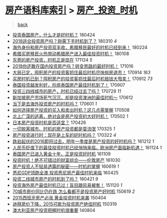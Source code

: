 [房产语料库索引](../../README.md)  > [房产_投资_时机](房产_投资_时机.md)
====
> [back](../README.md)

- [投资泰国房产，什么才是好时机？](http://jkwz.applinzi.com/ittc/7095534925346505745.html#%E6%8A%95%E8%B5%84%E6%B3%B0%E5%9B%BD%E6%88%BF%E4%BA%A7%EF%BC%8C%E4%BB%80%E4%B9%88%E6%89%8D%E6%98%AF%E5%A5%BD%E6%97%B6%E6%9C%BA%EF%BC%9F) 180424  
- [2018适合投资房产吗？刚需下手时机到了？](http://jkwz.applinzi.com/ittc/7078841932396889098.html#2018%E9%80%82%E5%90%88%E6%8A%95%E8%B5%84%E6%88%BF%E4%BA%A7%E5%90%97%EF%BC%9F%E5%88%9A%E9%9C%80%E4%B8%8B%E6%89%8B%E6%97%B6%E6%9C%BA%E5%88%B0%E4%BA%86%EF%BC%9F) 180310 *4* 
- [海外身份和房产投资双丰收，希腊移民最好的时机已经到来！](http://jkwz.applinzi.com/ittc/7073711417851380753.html#%E6%B5%B7%E5%A4%96%E8%BA%AB%E4%BB%BD%E5%92%8C%E6%88%BF%E4%BA%A7%E6%8A%95%E8%B5%84%E5%8F%8C%E4%B8%B0%E6%94%B6%EF%BC%8C%E5%B8%8C%E8%85%8A%E7%A7%BB%E6%B0%91%E6%9C%80%E5%A5%BD%E7%9A%84%E6%97%B6%E6%9C%BA%E5%B7%B2%E7%BB%8F%E5%88%B0%E6%9D%A5%EF%BC%81) 180224  
- [希腊买房移民火热带动希腊房产进入最佳投资时机！](http://jkwz.applinzi.com/ittc/7056294018646803463.html#%E5%B8%8C%E8%85%8A%E4%B9%B0%E6%88%BF%E7%A7%BB%E6%B0%91%E7%81%AB%E7%83%AD%E5%B8%A6%E5%8A%A8%E5%B8%8C%E8%85%8A%E6%88%BF%E4%BA%A7%E8%BF%9B%E5%85%A5%E6%9C%80%E4%BD%B3%E6%8A%95%E8%B5%84%E6%97%B6%E6%9C%BA%EF%BC%81) 180108  
- [东莞的房产投资，时机正是现在](http://jkwz.applinzi.com/ittc/7039520982144910353.html#%E4%B8%9C%E8%8E%9E%E7%9A%84%E6%88%BF%E4%BA%A7%E6%8A%95%E8%B5%84%EF%BC%8C%E6%97%B6%E6%9C%BA%E6%AD%A3%E6%98%AF%E7%8E%B0%E5%9C%A8) 171124 *5* 
- [2018你还敢在国内投资房产吗？转变思路的最好时机！](http://jkwz.applinzi.com/ittc/7025076256461292561.html#2018%E4%BD%A0%E8%BF%98%E6%95%A2%E5%9C%A8%E5%9B%BD%E5%86%85%E6%8A%95%E8%B5%84%E6%88%BF%E4%BA%A7%E5%90%97%EF%BC%9F%E8%BD%AC%E5%8F%98%E6%80%9D%E8%B7%AF%E7%9A%84%E6%9C%80%E5%A5%BD%E6%97%B6%E6%9C%BA%EF%BC%81) 171016  
- [大局已定，囤积房产的投资客抓住最后时机尽快抛房退市！](http://jkwz.applinzi.com/ittc/7013139917398606864.html#%E5%A4%A7%E5%B1%80%E5%B7%B2%E5%AE%9A%EF%BC%8C%E5%9B%A4%E7%A7%AF%E6%88%BF%E4%BA%A7%E7%9A%84%E6%8A%95%E8%B5%84%E5%AE%A2%E6%8A%93%E4%BD%8F%E6%9C%80%E5%90%8E%E6%97%B6%E6%9C%BA%E5%B0%BD%E5%BF%AB%E6%8A%9B%E6%88%BF%E9%80%80%E5%B8%82%EF%BC%81) 170914 *163* 
- [买房时机已到？囤积房产的投资客抓住最后时机赔钱大甩卖！](http://jkwz.applinzi.com/ittc/7012388963162260497.html#%E4%B9%B0%E6%88%BF%E6%97%B6%E6%9C%BA%E5%B7%B2%E5%88%B0%EF%BC%9F%E5%9B%A4%E7%A7%AF%E6%88%BF%E4%BA%A7%E7%9A%84%E6%8A%95%E8%B5%84%E5%AE%A2%E6%8A%93%E4%BD%8F%E6%9C%80%E5%90%8E%E6%97%B6%E6%9C%BA%E8%B5%94%E9%92%B1%E5%A4%A7%E7%94%A9%E5%8D%96%EF%BC%81) 170912 *73* 
- [泰国投资越发利好，抄底泰国房产最佳时机到了！](http://jkwz.applinzi.com/ittc/7010519896163877905.html#%E6%B3%B0%E5%9B%BD%E6%8A%95%E8%B5%84%E8%B6%8A%E5%8F%91%E5%88%A9%E5%A5%BD%EF%BC%8C%E6%8A%84%E5%BA%95%E6%B3%B0%E5%9B%BD%E6%88%BF%E4%BA%A7%E6%9C%80%E4%BD%B3%E6%97%B6%E6%9C%BA%E5%88%B0%E4%BA%86%EF%BC%81) 170907  
- [投资三四线城市的房产，时机已经过去了吗？](http://jkwz.applinzi.com/ittc/6995659405012763664.html#%E6%8A%95%E8%B5%84%E4%B8%89%E5%9B%9B%E7%BA%BF%E5%9F%8E%E5%B8%82%E7%9A%84%E6%88%BF%E4%BA%A7%EF%BC%8C%E6%97%B6%E6%9C%BA%E5%B7%B2%E7%BB%8F%E8%BF%87%E5%8E%BB%E4%BA%86%E5%90%97%EF%BC%9F) 170729 *11* 
- [新加坡房产市场死气沉沉，却是投资澳洲的最佳时机～](http://jkwz.applinzi.com/ittc/6978137185835287556.html#%E6%96%B0%E5%8A%A0%E5%9D%A1%E6%88%BF%E4%BA%A7%E5%B8%82%E5%9C%BA%E6%AD%BB%E6%B0%94%E6%B2%89%E6%B2%89%EF%BC%8C%E5%8D%B4%E6%98%AF%E6%8A%95%E8%B5%84%E6%BE%B3%E6%B4%B2%E7%9A%84%E6%9C%80%E4%BD%B3%E6%97%B6%E6%9C%BA%EF%BD%9E) 170612  
- [当下是去海外投资房产的时机吗？](http://jkwz.applinzi.com/ittc/6974148097335624709.html#%E5%BD%93%E4%B8%8B%E6%98%AF%E5%8E%BB%E6%B5%B7%E5%A4%96%E6%8A%95%E8%B5%84%E6%88%BF%E4%BA%A7%E7%9A%84%E6%97%B6%E6%9C%BA%E5%90%97%EF%BC%9F) 170601 *1* 
- [如何选择房产投资的买入和卖出时机？这几点需掌握](http://jkwz.applinzi.com/ittc/6965373906142626820.html#%E5%A6%82%E4%BD%95%E9%80%89%E6%8B%A9%E6%88%BF%E4%BA%A7%E6%8A%95%E8%B5%84%E7%9A%84%E4%B9%B0%E5%85%A5%E5%92%8C%E5%8D%96%E5%87%BA%E6%97%B6%E6%9C%BA%EF%BC%9F%E8%BF%99%E5%87%A0%E7%82%B9%E9%9C%80%E6%8E%8C%E6%8F%A1) 170508  
- [北上广深的逃离，绝对会是房产投资的大好时机！](http://jkwz.applinzi.com/ittc/6963122041581470725.html#%E5%8C%97%E4%B8%8A%E5%B9%BF%E6%B7%B1%E7%9A%84%E9%80%83%E7%A6%BB%EF%BC%8C%E7%BB%9D%E5%AF%B9%E4%BC%9A%E6%98%AF%E6%88%BF%E4%BA%A7%E6%8A%95%E8%B5%84%E7%9A%84%E5%A4%A7%E5%A5%BD%E6%97%B6%E6%9C%BA%EF%BC%81) 170502 *1* 
- [日本房产投资时机是否适宜？](http://jkwz.applinzi.com/ittc/6960842315546493956.html#%E6%97%A5%E6%9C%AC%E6%88%BF%E4%BA%A7%E6%8A%95%E8%B5%84%E6%97%B6%E6%9C%BA%E6%98%AF%E5%90%A6%E9%80%82%E5%AE%9C%EF%BC%9F) 170426  
- [一切脱离城市、时机的房产投资都是耍流氓](http://jkwz.applinzi.com/ittc/6948899911939654661.html#%E4%B8%80%E5%88%87%E8%84%B1%E7%A6%BB%E5%9F%8E%E5%B8%82%E3%80%81%E6%97%B6%E6%9C%BA%E7%9A%84%E6%88%BF%E4%BA%A7%E6%8A%95%E8%B5%84%E9%83%BD%E6%98%AF%E8%80%8D%E6%B5%81%E6%B0%93) 170325 *1* 
- [房产投资进行时：现在是上车的好时机吗？](http://jkwz.applinzi.com/ittc/6947975544120542213.html#%E6%88%BF%E4%BA%A7%E6%8A%95%E8%B5%84%E8%BF%9B%E8%A1%8C%E6%97%B6%EF%BC%9A%E7%8E%B0%E5%9C%A8%E6%98%AF%E4%B8%8A%E8%BD%A6%E7%9A%84%E5%A5%BD%E6%97%B6%E6%9C%BA%E5%90%97%EF%BC%9F) 170322 *4* 
- [跌宕起伏的2016即将过去，明年一季度是房产投资的好时机吗？](http://jkwz.applinzi.com/ittc/6910672289124582404.html#%E8%B7%8C%E5%AE%95%E8%B5%B7%E4%BC%8F%E7%9A%842016%E5%8D%B3%E5%B0%86%E8%BF%87%E5%8E%BB%EF%BC%8C%E6%98%8E%E5%B9%B4%E4%B8%80%E5%AD%A3%E5%BA%A6%E6%98%AF%E6%88%BF%E4%BA%A7%E6%8A%95%E8%B5%84%E7%9A%84%E5%A5%BD%E6%97%B6%E6%9C%BA%E5%90%97%EF%BC%9F) 161212 *1* 
- [人民币贬值下的最佳投资时机已经悄悄来临，欧洲房产面临新机遇！](http://jkwz.applinzi.com/ittc/6904007181631751173.html#%E4%BA%BA%E6%B0%91%E5%B8%81%E8%B4%AC%E5%80%BC%E4%B8%8B%E7%9A%84%E6%9C%80%E4%BD%B3%E6%8A%95%E8%B5%84%E6%97%B6%E6%9C%BA%E5%B7%B2%E7%BB%8F%E6%82%84%E6%82%84%E6%9D%A5%E4%B8%B4%EF%BC%8C%E6%AC%A7%E6%B4%B2%E6%88%BF%E4%BA%A7%E9%9D%A2%E4%B8%B4%E6%96%B0%E6%9C%BA%E9%81%87%EF%BC%81) 161124 *1* 
- [泰国房产已进入黄金十年，正是投资好时机](http://jkwz.applinzi.com/ittc/6898508497288692741.html#%E6%B3%B0%E5%9B%BD%E6%88%BF%E4%BA%A7%E5%B7%B2%E8%BF%9B%E5%85%A5%E9%BB%84%E9%87%91%E5%8D%81%E5%B9%B4%EF%BC%8C%E6%AD%A3%E6%98%AF%E6%8A%95%E8%B5%84%E5%A5%BD%E6%97%B6%E6%9C%BA) 161109  
- [投资时机！绝不可错过的财富组合——伦敦房产](http://jkwz.applinzi.com/ittc/6894769088080905221.html#%E6%8A%95%E8%B5%84%E6%97%B6%E6%9C%BA%EF%BC%81%E7%BB%9D%E4%B8%8D%E5%8F%AF%E9%94%99%E8%BF%87%E7%9A%84%E8%B4%A2%E5%AF%8C%E7%BB%84%E5%90%88%E2%80%94%E2%80%94%E4%BC%A6%E6%95%A6%E6%88%BF%E4%BA%A7) 161030  
- [房产投资人不轻易透露的秘密——时机的掌握](http://jkwz.applinzi.com/ittc/6845566024883373060.html#%E6%88%BF%E4%BA%A7%E6%8A%95%E8%B5%84%E4%BA%BA%E4%B8%8D%E8%BD%BB%E6%98%93%E9%80%8F%E9%9C%B2%E7%9A%84%E7%A7%98%E5%AF%86%E2%80%94%E2%80%94%E6%97%B6%E6%9C%BA%E7%9A%84%E6%8E%8C%E6%8F%A1) 160619 *1* 
- [悉尼GDP领跑全澳 投资悉尼房产最佳时机来临](http://jkwz.applinzi.com/ittc/6824960721737483268.html#%E6%82%89%E5%B0%BCGDP%E9%A2%86%E8%B7%91%E5%85%A8%E6%BE%B3+%E6%8A%95%E8%B5%84%E6%82%89%E5%B0%BC%E6%88%BF%E4%BA%A7%E6%9C%80%E4%BD%B3%E6%97%B6%E6%9C%BA%E6%9D%A5%E4%B8%B4) 160425  
- [投资二线城市房产的时机到了吗？](http://jkwz.applinzi.com/ittc/6823419911221019652.html#%E6%8A%95%E8%B5%84%E4%BA%8C%E7%BA%BF%E5%9F%8E%E5%B8%82%E6%88%BF%E4%BA%A7%E7%9A%84%E6%97%B6%E6%9C%BA%E5%88%B0%E4%BA%86%E5%90%97%EF%BC%9F) 160421 *9* 
- [投资海外房产最佳时机已过！盲目跟风易被套！](http://jkwz.applinzi.com/ittc/6766723488157271044.html#%E6%8A%95%E8%B5%84%E6%B5%B7%E5%A4%96%E6%88%BF%E4%BA%A7%E6%9C%80%E4%BD%B3%E6%97%B6%E6%9C%BA%E5%B7%B2%E8%BF%87%EF%BC%81%E7%9B%B2%E7%9B%AE%E8%B7%9F%E9%A3%8E%E6%98%93%E8%A2%AB%E5%A5%97%EF%BC%81) 151120 *1* 
- [70城市房价同比仍在跌 怎么看都不是投资房产好时机](http://jkwz.applinzi.com/ittc/547650611427414021.html#70%E5%9F%8E%E5%B8%82%E6%88%BF%E4%BB%B7%E5%90%8C%E6%AF%94%E4%BB%8D%E5%9C%A8%E8%B7%8C+%E6%80%8E%E4%B9%88%E7%9C%8B%E9%83%BD%E4%B8%8D%E6%98%AF%E6%8A%95%E8%B5%84%E6%88%BF%E4%BA%A7%E5%A5%BD%E6%97%B6%E6%9C%BA) 150619 *2* 
- [2015西班牙房产必涨 黄金投资时机来袭](http://jkwz.applinzi.com/ittc/547650611400948690.html#2015%E8%A5%BF%E7%8F%AD%E7%89%99%E6%88%BF%E4%BA%A7%E5%BF%85%E6%B6%A8+%E9%BB%84%E9%87%91%E6%8A%95%E8%B5%84%E6%97%B6%E6%9C%BA%E6%9D%A5%E8%A2%AD) 150404  
- [迪拜房价下降，2015可能为投资房产绝佳时机](http://jkwz.applinzi.com/ittc/547650611395141171.html#%E8%BF%AA%E6%8B%9C%E6%88%BF%E4%BB%B7%E4%B8%8B%E9%99%8D%EF%BC%8C2015%E5%8F%AF%E8%83%BD%E4%B8%BA%E6%8A%95%E8%B5%84%E6%88%BF%E4%BA%A7%E7%BB%9D%E4%BD%B3%E6%97%B6%E6%9C%BA) 150319  
- [澳大利亚房产投资把握时机很重要](http://jkwz.applinzi.com/ittc/547650611371997643.html#%E6%BE%B3%E5%A4%A7%E5%88%A9%E4%BA%9A%E6%88%BF%E4%BA%A7%E6%8A%95%E8%B5%84%E6%8A%8A%E6%8F%A1%E6%97%B6%E6%9C%BA%E5%BE%88%E9%87%8D%E8%A6%81) 140804  
